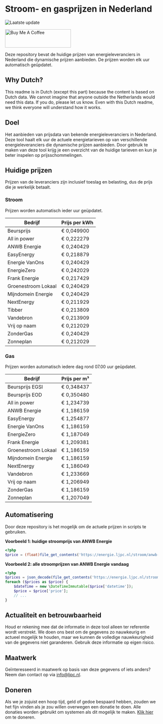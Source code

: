 # Stroom- en gasprijzen in Nederland

![Laatste update](https://img.shields.io/badge/laatste%20update-2024--09--14%2010%3A00%20CET-brightgreen)

<a href="https://www.buymeacoffee.com/Lars-" target="_blank"><img src="https://cdn.buymeacoffee.com/buttons/v2/default-orange.png" alt="Buy Me A Coffee" height="60" style="height: 60px !important;width: 217px !important;" ></a>

Deze repository bevat de huidige prijzen van energieleveranciers in Nederland die dynamische prijzen aanbieden. De prijzen worden elk uur automatisch geüpdatet.

## Why Dutch?

This readme is in Dutch (except this part) because the content is based on Dutch data. We cannot imagine that anyone outside the Netherlands would need this data. If you do, please let us know. Even with this Dutch readme, we think
everyone will understand how it works.

## Doel

Het aanbieden van prijsdata van bekende energieleveranciers in Nederland. Deze tool haalt elk uur de actuele energietarieven op van verschillende energieleveranciers die dynamische prijzen aanbieden. Door gebruik te maken van deze tool
krijg je een overzicht van de huidige tarieven en kun je beter inspelen op prijsschommelingen.

## Huidige prijzen

Prijzen van de leveranciers zijn inclusief toeslag en belasting, dus de prijs die je werkelijk betaalt.

### Stroom

Prijzen worden automatisch ieder uur geüpdatet.

 Bedrijf | Prijs per kWh 
---------|---------------
Beursprijs | € 0,049900
All in power | € 0,222279
ANWB Energie | € 0,240429
EasyEnergy | € 0,218879
Energie VanOns | € 0,240429
EnergieZero | € 0,242029
Frank Energie | € 0,217429
Groenestroom Lokaal | € 0,240429
Mijndomein Energie | € 0,240429
NextEnergy | € 0,211929
Tibber | € 0,213809
Vandebron | € 0,213909
Vrij op naam | € 0,212029
ZonderGas | € 0,240429
Zonneplan | € 0,212029


### Gas

Prijzen worden automatisch iedere dag rond 07.00 uur geüpdatet.

 Bedrijf | Prijs per m³ 
---------|--------------
Beursprijs EGSI | € 0,348437
Beursprijs EOD | € 0,350480
All in power | € 1,234739
ANWB Energie | € 1,186159
EasyEnergy | € 1,254877
Energie VanOns | € 1,186159
EnergieZero | € 1,187049
Frank Energie | € 1,209381
Groenestroom Lokaal | € 1,186159
Mijndomein Energie | € 1,186159
NextEnergy | € 1,186049
Vandebron | € 1,233669
Vrij op naam | € 1,206949
ZonderGas | € 1,186159
Zonneplan | € 1,207049


## Automatisering

Door deze repository is het mogelijk om de actuele prijzen in scripts te gebruiken.

**Voorbeeld 1: huidige stroomprijs van ANWB Energie**

```php
<?php
$price = (float)file_get_contents('https://energie.ljpc.nl/stroom/anwb-energie-nu.txt');

```

**Voorbeeld 2: alle stroomprijzen van ANWB Energie vandaag**

```php
<?php
$prices = json_decode(file_get_contents('https://energie.ljpc.nl/stroom/all-in-power-vandaag.json'),true);
foreach ($prices as $price) {
    $dateTime = new \DateTimeImmutable($price['datetime']);
    $price = $price['price'];
    // ...
}
```

## Actualiteit en betrouwbaarheid

Houd er rekening mee dat de informatie in deze tool alleen ter referentie wordt verstrekt. We doen ons best om de gegevens zo nauwkeurig en actueel mogelijk te houden, maar we kunnen de volledige nauwkeurigheid van de gegevens niet
garanderen. Gebruik deze informatie op eigen risico.

## Maatwerk

Geïnteresseerd in maatwerk op basis van deze gegevens of iets anders? Neem dan contact op
via [info@ljpc.nl](mailto:info@ljpc.nl?subject=Energie%20prijzen).

## Doneren

Als we je zojuist een hoop tijd, geld of gedoe bespaard hebben, zouden we het fijn vinden als je zou willen overwegen een
donatie te doen. Alle donaties worden gebruikt om systemen als dit mogelijk te
maken. [Klik hier](https://www.buymeacoffee.com/Lars-) om te doneren.
